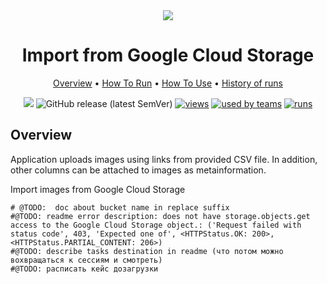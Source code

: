<div align="center" markdown>

<img src="https://i.imgur.com/MwQqR5r.png"/>

# Import from Google Cloud Storage

<p align="center">

  <a href="#Overview">Overview</a> •
  <a href="#How-To-Run">How To Run</a> •
  <a href="#How-To-Use">How To Use</a> •
  <a href="#History-Of-Runs">History of runs</a>
</p>

[![](https://img.shields.io/badge/slack-chat-green.svg?logo=slack)](https://supervise.ly/slack)
![GitHub release (latest SemVer)](https://img.shields.io/github/v/release/supervisely-ecosystem/import-from-google-cloud-storage)
[![views](https://app.supervise.ly/public/api/v3/ecosystem.counters?repo=supervisely-ecosystem/import-from-google-cloud-storage&counter=views&label=views)](https://supervise.ly)
[![used by teams](https://app.supervise.ly/public/api/v3/ecosystem.counters?repo=supervisely-ecosystem/import-from-google-cloud-storage&counter=downloads&label=used%20by%20teams)](https://supervise.ly)
[![runs](https://app.supervise.ly/public/api/v3/ecosystem.counters?repo=supervisely-ecosystem/import-from-google-cloud-storage&counter=runs&label=runs&123)](https://supervise.ly)

</div>

## Overview

Application uploads images using links from provided CSV file. In addition, other columns can be attached to images as metainformation. 



Import images from Google Cloud Storage

    # @TODO:  doc about bucket name in replace suffix
    #@TODO: readme error description: does not have storage.objects.get access to the Google Cloud Storage object.: ('Request failed with status code', 403, 'Expected one of', <HTTPStatus.OK: 200>, <HTTPStatus.PARTIAL_CONTENT: 206>)
    #@TODO: describe tasks destination in readme (что потом можно вохвращаться к сессиям и смотреть)
    #@TODO: расписать кейс дозагрузки
